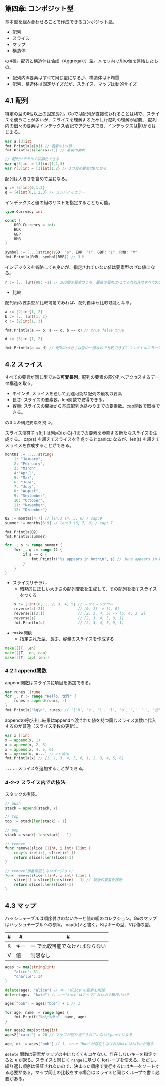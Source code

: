第四章: コンポジット型
---

基本型を組み合わせることで作成できるコンポジット型。

- 配列
- スライス
- マップ
- 構造体

の4種。配列と構造体は合成（Aggregate）型。メモリ内で別の値を連結したもの。

- 配列内の要素はすべて同じ型になるが、構造体は不均質
- 配列、構造体は固定サイズだが、スライス、マップは動的サイズ

## 4.1 配列

特定の型の0個以上の固定長列。Goでは配列が直接使われることは稀で、スライスを使うことが多いが、スライスを理解するためには配列の理解が必要。
配列内の個々の要素はインデックス表記でアクセスでき、インデックスは0からはじまる。

```go
var a [3]int
fmt.Println(a[0]) // 要素の1つ目
fmt.Println(a[len(a)-1]) // 最後の要素

// 配列リテラルで初期化できる
var q[3]int = [3]int{1,2,3}
var r[3]int = [3]int{1,2} // 3つ目の要素は0になる
```

配列は大きさを含めて型になる。

```go
q := [3]int{0,1,2}
q = [4]int{0,1,2,3} // コンパイルエラー
```

インデックスと値の組のリストを指定することも可能。

```go
type Currency int

const (
    USD Currency = iota
    EUR
    GBP
    RMB
)

symbol := [...]string{USD: "$", EUR: "€", GBP: "£", RMB: "¥"}
fmt.Println(RMB, symbol[RMB]) // 3 ¥
```

インデックスを省略しても良いが、指定されていない値は要素型のゼロ値になる。

```go
r := [...]int{99: -1} // 100個の要素のうち、最後の要素は-1でそれ以外はすべて0になる
```

- 比較

配列内の要素型が比較可能であれば、配列自体も比較可能となる。

```go
a := [2]int{1, 2}
b := [...]int{1, 2}
c := [2]int{1, 3}

fmt.Println(a == b, a == c, b == c) // true false true

d := [3]int{1, 2}

fmt.Println(a == d) // 配列の大きさは型の一部なので比較できずにコンパイルエラーになる
```

## 4.2 スライス

すべての要素が同じ型である**可変長列**。配列の要素の部分列へアクセスするデータ構造を取る。

- ポインタ: スライスを通して到達可能な配列の最初の要素
- 長さ: スライスの要素数。len関数で取得できる。
- 容量: スライスの開始から基底配列の終わりまでの要素数。cap関数で取得できる。

の3つの構成要素を持つ。

スライス演算子 s[i:j] は列sのiからj-1までの要素を参照する新たなスライスを生成する。
cap(s) を超えてスライスを作成するとpanicになるが、len(s) を超えてスライスを作成することができる。

```go
months := [...]string{
    1: "January",
    2: "February",
    3: "March",
    4:"April",
    5: "May",
    6: "June",
    7: "July",
    8: "August",
    9: "September",
    10: "October",
    11: "November",
    12: "December"}

Q2 := months[4:7] // len:3 (4, 5, 6) / cap:9
summer := months[6:9] // len:3 (6, 7, 8) / cap: 7

fmt.Println(Q2)
fmt.Println(summer)

for _, s := range summer {
    for _, q := range Q2 {
        if s == q {
            fmt.Println("%s appears in both\n", s) // June appears in both
        }
    }
}
```

- スライスリテラル
  - 暗黙的に正しい大きさの配列変数を生成して、その配列を指すスライスをつくる

```go
	s := []int{0, 1, 2, 3, 4, 5} // スライスリテラル
	reverse(s[:2])               // [0, 1] -> [1, 0]
	reverse(s[2:])               // [2, 3, 4, 5] -> [5, 4, 3, 2]
	reverse(s)                   // [2, 3, 4, 5, 0, 1]
    fmt.Println(s)               // [2, 3, 4, 5, 0, 1]
```

- make関数
  - 指定された型、長さ、容量のスライスを作成する

```go
make([]T, len)
make([]T, len, cap)
make([]T, cap[:len])
```

### 4.2.1 append関数

append関数はスライスに項目を追加できる。

```go
var runes []rune
for _, r := range "Hello, 世界" {
    runes = append(runes, r)
}
fmt.Println("%q\n", runes) // "['H', 'e', 'l', 'l', 'o', ',', ' ', '世', '界']"
```

appendの呼び出し結果はappendへ渡された値を持つ同じスライス変数に代入するのが普通（スライス変数の更新）。

```go
var x []int
x = append(x, 1)
x = append(x, 2, 3)
x = append(x, 4, 5, 6)
x = append(x, x...) // xを追加
fmt.Println(x) // [1, 2, 3, 4, 5, 6, 1, 2, 3, 4, 5, 6]
```

`...`  ... スライスを追加することができる。

### 4-2-2 スライス内での技法

スタックの実装。

```go
// push
stack = append(stack, v)

// top
top := stack[len(stack) - 1]

// pop
stack = stack[:len(stack) - 1]

// remove
func remove(slice []int, i int) []int {
    copy(slice[i:], slice[i+1:])
    return slice[:len(slice)-1]
}

// remove(順番保証しないバージョン)
func remove(slice []int, i int) []int {
    slice[i] = slice[len(slice) - 1] // 最後の要素を移動
    return slice[:len(slice)-1]
}
```

## 4.3 マップ

ハッシュテーブルは順序付けのないキーと値の組のコレクション。Goのマップはハッシュテーブルへの参照。 `map[K]V` と書く。Kはキーの型、Vは値の型。

| # | # | # |
|---|---|---|
| K | キー | `==` で比較可能でなければならない |
| V | 値 | 制限なし |

```go
ages := map[string]int{
    "alice": 31,
    "charlie": 34
}

delete(ages, "alice") // キー"alice"の要素を削除
delete(ages, "kate") // キー"kate"はマップにないので無視される

ages["bob"] = ages["bob"] + 1 // 1

for age, name := range ages {
    fmt.Printf("%s\t%d\n", name, age)
}

var ages2 map[string]int
ages2["carol"] = 20 // マップが割り当てられていないとpanicになる

age, ok := ages["bob"] // 1, true "bob"が存在しなければokにはfalseが返る
```

`delete` 関数は要素がマップの中になくてもコケない。存在しないキーを指定すると `0` が返る。スライスと同じく `range` に基づく forループを使える。ただし、繰り返し順序は保証されないので、決まった順序で実行するにはキーをソートする必要がある。マップ同士の比較をする場合はスライスと同じくループで書く必要がある。

